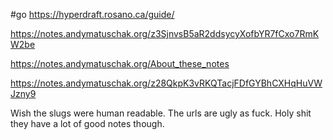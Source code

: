 #go https://hyperdraft.rosano.ca/guide/

https://notes.andymatuschak.org/z3SjnvsB5aR2ddsycyXofbYR7fCxo7RmKW2be

https://notes.andymatuschak.org/About_these_notes

https://notes.andymatuschak.org/z28QkpK3vRKQTacjFDfGYBhCXHqHuVWJzny9

Wish the slugs were human readable. The urls are ugly as fuck.  Holy shit they have a lot of good notes though. 